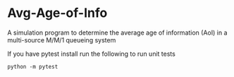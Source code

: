 # Avg-Age-of-Info

A simulation program to determine the average age of information (AoI) in a multi-source M/M/1 queueing system

If you have pytest install run the following to run unit tests

`python -m pytest`

